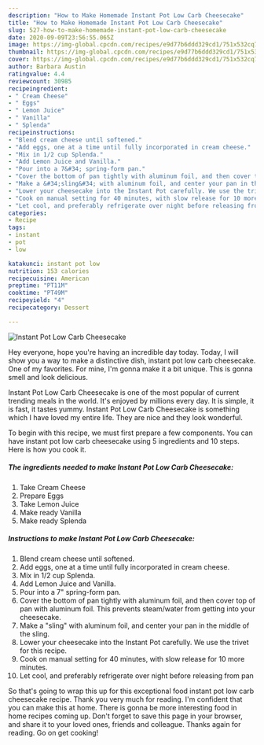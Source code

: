 ```yaml
---
description: "How to Make Homemade Instant Pot Low Carb Cheesecake"
title: "How to Make Homemade Instant Pot Low Carb Cheesecake"
slug: 527-how-to-make-homemade-instant-pot-low-carb-cheesecake
date: 2020-09-09T23:56:55.065Z
image: https://img-global.cpcdn.com/recipes/e9d77b6ddd329cd1/751x532cq70/instant-pot-low-carb-cheesecake-recipe-main-photo.jpg
thumbnail: https://img-global.cpcdn.com/recipes/e9d77b6ddd329cd1/751x532cq70/instant-pot-low-carb-cheesecake-recipe-main-photo.jpg
cover: https://img-global.cpcdn.com/recipes/e9d77b6ddd329cd1/751x532cq70/instant-pot-low-carb-cheesecake-recipe-main-photo.jpg
author: Barbara Austin
ratingvalue: 4.4
reviewcount: 30985
recipeingredient:
- " Cream Cheese"
- " Eggs"
- " Lemon Juice"
- " Vanilla"
- " Splenda"
recipeinstructions:
- "Blend cream cheese until softened."
- "Add eggs, one at a time until fully incorporated in cream cheese."
- "Mix in 1/2 cup Splenda."
- "Add Lemon Juice and Vanilla."
- "Pour into a 7&#34; spring-form pan."
- "Cover the bottom of pan tightly with aluminum foil, and then cover top of pan with aluminum foil. This prevents steam/water from getting into your cheesecake."
- "Make a &#34;sling&#34; with aluminum foil, and center your pan in the middle of the sling."
- "Lower your cheesecake into the Instant Pot carefully. We use the trivet for this recipe."
- "Cook on manual setting for 40 minutes, with slow release for 10 more minutes."
- "Let cool, and preferably refrigerate over night before releasing from pan"
categories:
- Recipe
tags:
- instant
- pot
- low

katakunci: instant pot low 
nutrition: 153 calories
recipecuisine: American
preptime: "PT11M"
cooktime: "PT49M"
recipeyield: "4"
recipecategory: Dessert

---
```



![Instant Pot Low Carb Cheesecake](https://img-global.cpcdn.com/recipes/e9d77b6ddd329cd1/751x532cq70/instant-pot-low-carb-cheesecake-recipe-main-photo.jpg)

Hey everyone, hope you're having an incredible day today. Today, I will show you a way to make a distinctive dish, instant pot low carb cheesecake. One of my favorites. For mine, I'm gonna make it a bit unique. This is gonna smell and look delicious.



Instant Pot Low Carb Cheesecake is one of the most popular of current trending meals in the world. It's enjoyed by millions every day. It is simple, it is fast, it tastes yummy. Instant Pot Low Carb Cheesecake is something which I have loved my entire life. They are nice and they look wonderful.


To begin with this recipe, we must first prepare a few components. You can have instant pot low carb cheesecake using 5 ingredients and 10 steps. Here is how you cook it.

<!--inarticleads1-->

##### The ingredients needed to make Instant Pot Low Carb Cheesecake:

1. Take  Cream Cheese
1. Prepare  Eggs
1. Take  Lemon Juice
1. Make ready  Vanilla
1. Make ready  Splenda




<!--inarticleads2-->

##### Instructions to make Instant Pot Low Carb Cheesecake:

1. Blend cream cheese until softened.
1. Add eggs, one at a time until fully incorporated in cream cheese.
1. Mix in 1/2 cup Splenda.
1. Add Lemon Juice and Vanilla.
1. Pour into a 7&#34; spring-form pan.
1. Cover the bottom of pan tightly with aluminum foil, and then cover top of pan with aluminum foil. This prevents steam/water from getting into your cheesecake.
1. Make a &#34;sling&#34; with aluminum foil, and center your pan in the middle of the sling.
1. Lower your cheesecake into the Instant Pot carefully. We use the trivet for this recipe.
1. Cook on manual setting for 40 minutes, with slow release for 10 more minutes.
1. Let cool, and preferably refrigerate over night before releasing from pan




So that's going to wrap this up for this exceptional food instant pot low carb cheesecake recipe. Thank you very much for reading. I'm confident that you can make this at home. There is gonna be more interesting food in home recipes coming up. Don't forget to save this page in your browser, and share it to your loved ones, friends and colleague. Thanks again for reading. Go on get cooking!
